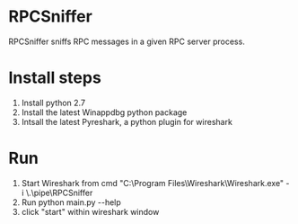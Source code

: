 RPCSniffer
==========

RPCSniffer sniffs RPC messages in a given RPC server process.



Install steps
=============

1. Install python 2.7
2. Install the latest Winappdbg python package
3. Intsall the latest Pyreshark, a python plugin for wireshark


Run
===
1. Start Wireshark from cmd
    "C:\Program Files\Wireshark\Wireshark.exe" -i \\.\pipe\RPCSniffer
2. Run python main.py --help
3. click "start" within wireshark window


